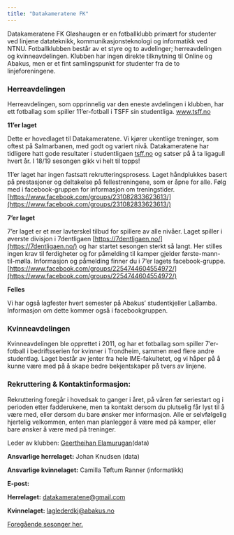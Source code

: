 ```yaml
---
title: "Datakameratene FK"
---
```


Datakameratene FK Gløshaugen er en fotballklubb primært for studenter ved linjene datateknikk, kommunikasjonsteknologi og informatikk ved NTNU. 
Fotballklubben består av et styre og to avdelinger; herreavdelingen og kvinneavdelingen. 
Klubben har ingen direkte tilknytning til Online og Abakus, men er et fint samlingspunkt for studenter fra de to linjeforeningene. 
 
### Herreavdelingen

Herreavdelingen, som opprinnelig var den eneste avdelingen i klubben, har ett fotballag som spiller 11’er-fotball i TSFF sin studentliga. www.tsff.no 

**11’er laget**

Dette er hovedlaget til Datakameratene. Vi kjører ukentlige treninger, som oftest på Salmarbanen, med godt og variert nivå. Datakameratene har tidligere hatt gode resultater i studentligaen  [tsff.no](http://tsff.no/)  og satser på å ta ligagull hvert år. I 18/19 sesongen gikk vi helt til topps!

11’er laget har ingen fastsatt rekrutteringsprosess. Laget håndplukkes basert på prestasjoner og deltakelse på fellestreningene, som er åpne for alle. Følg med i facebook-gruppen for informasjon om treningstider.  [https://www.facebook.com/groups/231082833623613/](https://www.facebook.com/groups/231082833623613/)

**7’er laget**

7’er laget er et mer lavterskel tilbud for spillere av alle nivåer. Laget spiller i øverste divisjon i 7dentligaen  [https://7dentligaen.no/](https://7dentligaen.no/)  og har startet sesongen sterkt så langt. Her stilles ingen krav til ferdigheter og for påmelding til kamper gjelder første-mann-til-mølla. Informasjon og påmelding finner du i 7’er lagets facebook-gruppe.  [https://www.facebook.com/groups/2254744604554972/](https://www.facebook.com/groups/2254744604554972/)

**Felles**

Vi har også lagfester hvert semester på Abakus’ studentkjeller LaBamba. Informasjon om dette kommer også i facebookgruppen.  

### Kvinneavdelingen 

Kvinneavdelingen ble opprettet i 2011, og har et fotballag som spiller 7’er-fotball i bedriftsserien for kvinner i Trondheim, sammen med flere andre studentlag. Laget består av jenter fra hele IME-fakultetet, og vi håper på å kunne være med på å skape bedre bekjentskaper på tvers av linjene.  

### Rekruttering & Kontaktinformasjon: 

Rekruttering foregår i hovedsak to ganger i året, på våren før seriestart og i perioden etter fadderukene, men ta kontakt dersom du plutselig får lyst til å være med, eller dersom du bare ønsker mer informasjon.  Alle er selvfølgelig hjertelig velkommen, enten man planlegger å være med på kamper, eller bare ønsker å være med på treninger. 

Leder av klubben: [Geertheihan Elamurugan](https://www.facebook.com/geertheihan.elamurugan)(data) 

**Ansvarlige herrelaget:** Johan Knudsen (data) 

**Ansvarlige kvinnelaget:** Camilla Tøftum Ranner (informatikk) 

**E-post:**

**Herrelaget:** datakameratene@gmail.com 

**Kvinnelaget:** laglederdkj@abakus.no


[Foregående sesonger her.](/attachments/537-Oppdatering-datakam.pdf)